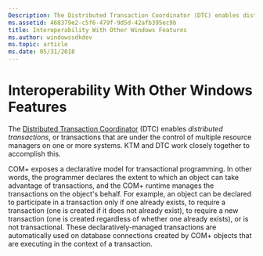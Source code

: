 ```yaml
---
Description: The Distributed Transaction Coordinator (DTC) enables distributed transactions, or transactions that are under the control of multiple resource managers on one or more systems. KTM and DTC work closely together to accomplish this.
ms.assetid: 468379e2-c5f6-479f-9d5d-42afb395ec9b
title: Interoperability With Other Windows Features
ms.author: windowssdkdev
ms.topic: article
ms.date: 05/31/2018
---
```


# Interoperability With Other Windows Features

The [Distributed Transaction Coordinator](http://go.microsoft.com/fwlink/p/?linkid=139572) (DTC) enables *distributed transactions*, or transactions that are under the control of multiple resource managers on one or more systems. KTM and DTC work closely together to accomplish this.

COM+ exposes a declarative model for transactional programming. In other words, the programmer declares the extent to which an object can take advantage of transactions, and the COM+ runtime manages the transactions on the object's behalf. For example, an object can be declared to participate in a transaction only if one already exists, to require a transaction (one is created if it does not already exist), to require a new transaction (one is created regardless of whether one already exists), or is not transactional. These declaratively-managed transactions are automatically used on database connections created by COM+ objects that are executing in the context of a transaction.

 

 



